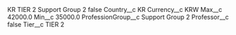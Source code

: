 <?xml version="1.0" encoding="UTF-8"?>
<CustomMetadata xmlns="http://soap.sforce.com/2006/04/metadata" xmlns:xsi="http://www.w3.org/2001/XMLSchema-instance" xmlns:xsd="http://www.w3.org/2001/XMLSchema">
    <label>KR TIER 2 Support Group 2</label>
    <protected>false</protected>
    <values>
        <field>Country__c</field>
        <value xsi:type="xsd:string">KR</value>
    </values>
    <values>
        <field>Currency__c</field>
        <value xsi:type="xsd:string">KRW</value>
    </values>
    <values>
        <field>Max__c</field>
        <value xsi:type="xsd:double">42000.0</value>
    </values>
    <values>
        <field>Min__c</field>
        <value xsi:type="xsd:double">35000.0</value>
    </values>
    <values>
        <field>ProfessionGroup__c</field>
        <value xsi:type="xsd:string">Support Group 2</value>
    </values>
    <values>
        <field>Professor__c</field>
        <value xsi:type="xsd:boolean">false</value>
    </values>
    <values>
        <field>Tier__c</field>
        <value xsi:type="xsd:string">TIER 2</value>
    </values>
</CustomMetadata>
